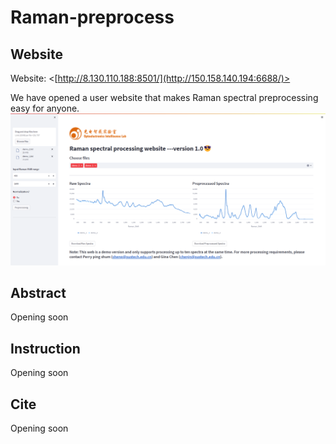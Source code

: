 # Raman-preprocess

## Website
Website: <[http://8.130.110.188:8501/](http://150.158.140.194:6688/)>

We have opened a user website that makes Raman spectral preprocessing easy for anyone.
![Alt text](./pictures/web.png)

## Abstract
Opening soon

## Instruction
Opening soon

## Cite
Opening soon
